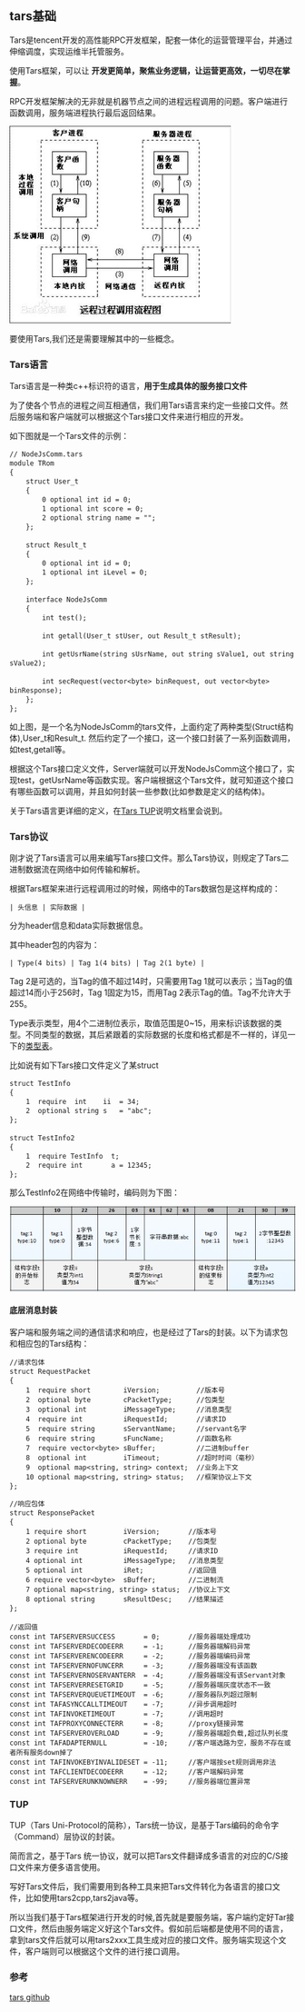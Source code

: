 ## tars基础
Tars是tencent开发的高性能RPC开发框架，配套一体化的运营管理平台，并通过伸缩调度，实现运维半托管服务。

使用Tars框架，可以让 **开发更简单，聚焦业务逻辑，让运营更高效，一切尽在掌握**。

RPC开发框架解决的无非就是机器节点之间的进程远程调用的问题。客户端进行函数调用，服务端进程执行最后返回结果。

![](image/rpc0.jpg)

要使用Tars,我们还是需要理解其中的一些概念。

### Tars语言
Tars语言是一种类c++标识符的语言，**用于生成具体的服务接口文件**

为了使各个节点的进程之间互相通信，我们用Tars语言来约定一些接口文件。然后服务端和客户端就可以根据这个Tars接口文件来进行相应的开发。

如下图就是一个Tars文件的示例：

``` Tars
// NodeJsComm.tars
module TRom
{
    struct User_t
    {
        0 optional int id = 0;
        1 optional int score = 0;
        2 optional string name = "";
    };

    struct Result_t
    {
        0 optional int id = 0;
        1 optional int iLevel = 0;
    };

    interface NodeJsComm
    {
        int test();

        int getall(User_t stUser, out Result_t stResult);

        int getUsrName(string sUsrName, out string sValue1, out string sValue2);

        int secRequest(vector<byte> binRequest, out vector<byte> binResponse);
    };
};
```

如上图，是一个名为NodeJsComm的tars文件，上面约定了两种类型(Struct结构体),User_t和Result_t. 然后约定了一个接口，这一个接口封装了一系列函数调用，如test,getall等。

根据这个Tars接口定义文件，Server端就可以开发NodeJsComm这个接口了，实现test，getUsrName等函数实现。客户端根据这个Tars文件，就可知道这个接口有哪些函数可以调用，并且如何封装一些参数(比如参数是定义的结构体)。

关于Tars语言更详细的定义，在[Tars TUP](https://github.com/Tencent/Tars/blob/master/docs/tars_tup.md)说明文档里会说到。

### Tars协议
刚才说了Tars语言可以用来编写Tars接口文件。那么Tars协议，则规定了Tars二进制数据流在网络中如何传输和解析。

根据Tars框架来进行远程调用过的时候，网络中的Tars数据包是这样构成的：

```
| 头信息 | 实际数据 |
```

分为header信息和data实际数据信息。

其中header包的内容为：

```
| Type(4 bits) | Tag 1(4 bits) | Tag 2(1 byte) |
```

Tag 2是可选的，当Tag的值不超过14时，只需要用Tag 1就可以表示；当Tag的值超过14而小于256时，Tag 1固定为15，而用Tag 2表示Tag的值。Tag不允许大于255。

Type表示类型，用4个二进制位表示，取值范围是0~15，用来标识该数据的类型。不同类型的数据，其后紧跟着的实际数据的长度和格式都是不一样的，详见一下的[类型表](https://github.com/Tencent/Tars/blob/master/docs/tars_tup.md)。

比如说有如下Tars接口文件定义了某struct

```
struct TestInfo
{
    1  require  int    ii  = 34;
    2  optional string s   = "abc";
};

struct TestInfo2
{
    1  require TestInfo  t;
    2  require int       a = 12345;
};

```

那么TestInfo2在网络中传输时，编码则为下图：

![](image/tars0.png)

#### 底层消息封装
客户端和服务端之间的通信请求和响应，也是经过了Tars的封装。以下为请求包和相应包的Tars结构：

```
//请求包体
struct RequestPacket
{
    1  require short        iVersion;         //版本号
    2  optional byte        cPacketType;      //包类型
    3  optional int         iMessageType;     //消息类型
    4  require int          iRequestId;       //请求ID
    5  require string       sServantName;     //servant名字
    6  require string       sFuncName;        //函数名称
    7  require vector<byte> sBuffer;          //二进制buffer
    8  optional int         iTimeout;         //超时时间（毫秒）
    9  optional map<string, string> context;  //业务上下文
    10 optional map<string, string> status;   //框架协议上下文
};
```

```
//响应包体
struct ResponsePacket
{
    1 require short         iVersion;       //版本号
    2 optional byte         cPacketType;    //包类型
    3 require int           iRequestId;     //请求ID
    4 optional int          iMessageType;   //消息类型
    5 optional int          iRet;           //返回值
    6 require vector<byte>  sBuffer;        //二进制流
    7 optional map<string, string> status;  //协议上下文
    8 optional string       sResultDesc;    //结果描述
};

//返回值
const int TAFSERVERSUCCESS       = 0;       //服务器端处理成功
const int TAFSERVERDECODEERR     = -1;      //服务器端解码异常
const int TAFSERVERENCODEERR     = -2;      //服务器端编码异常
const int TAFSERVERNOFUNCERR     = -3;      //服务器端没有该函数
const int TAFSERVERNOSERVANTERR  = -4;      //服务器端没有该Servant对象
const int TAFSERVERRESETGRID     = -5;      //服务器端灰度状态不一致
const int TAFSERVERQUEUETIMEOUT  = -6;      //服务器队列超过限制
const int TAFASYNCCALLTIMEOUT    = -7;      //异步调用超时
const int TAFINVOKETIMEOUT       = -7;      //调用超时
const int TAFPROXYCONNECTERR     = -8;      //proxy链接异常
const int TAFSERVEROVERLOAD      = -9;      //服务器端超负载,超过队列长度
const int TAFADAPTERNULL         = -10;     //客户端选路为空，服务不存在或者所有服务down掉了
const int TAFINVOKEBYINVALIDESET = -11;     //客户端按set规则调用非法
const int TAFCLIENTDECODEERR     = -12;     //客户端解码异常
const int TAFSERVERUNKNOWNERR    = -99;     //服务器端位置异常
```

### TUP
TUP（Tars Uni-Protocol的简称），Tars统一协议，是基于Tars编码的命令字（Command）层协议的封装。

简而言之，基于Tars 统一协议，就可以把Tars文件翻译成多语言的对应的C/S接口文件来方便多语言使用。

写好Tars文件后，我们需要用到各种工具来把Tars文件转化为各语言的接口文件，比如使用tars2cpp,tars2java等。

所以当我们基于Tars框架进行开发的时候,首先就是要服务端，客户端约定好Tar接口文件，然后由服务端定义好这个Tars文件。假如前后端都是使用不同的语言，拿到tars文件后就可以用tars2xxx工具生成对应的接口文件。服务端实现这个文件，客户端则可以根据这个文件的进行接口调用。

### 参考
[tars github](https://github.com/Tencent/Tars/blob/master/README.zh.md)
